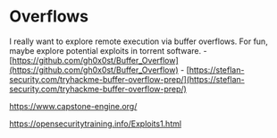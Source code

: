 
# Overflows 

I really want to explore remote execution via buffer overflows. For fun, maybe explore potential exploits in torrent software.
    - [https://github.com/gh0x0st/Buffer_Overflow](https://github.com/gh0x0st/Buffer_Overflow)
    - [https://steflan-security.com/tryhackme-buffer-overflow-prep/](https://steflan-security.com/tryhackme-buffer-overflow-prep/)

https://www.capstone-engine.org/

https://opensecuritytraining.info/Exploits1.html
